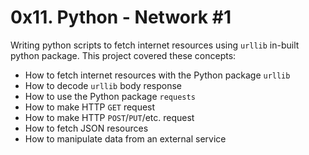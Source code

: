 # 0x11. Python - Network #1
Writing python scripts to fetch internet resources using `urllib` in-built python package. This project covered these concepts:
* How to fetch internet resources with the Python package `urllib`
* How to decode `urllib` body response
* How to use the Python package `requests`
* How to make HTTP `GET` request
* How to make HTTP `POST`/`PUT`/etc. request
* How to fetch JSON resources
* How to manipulate data from an external service

